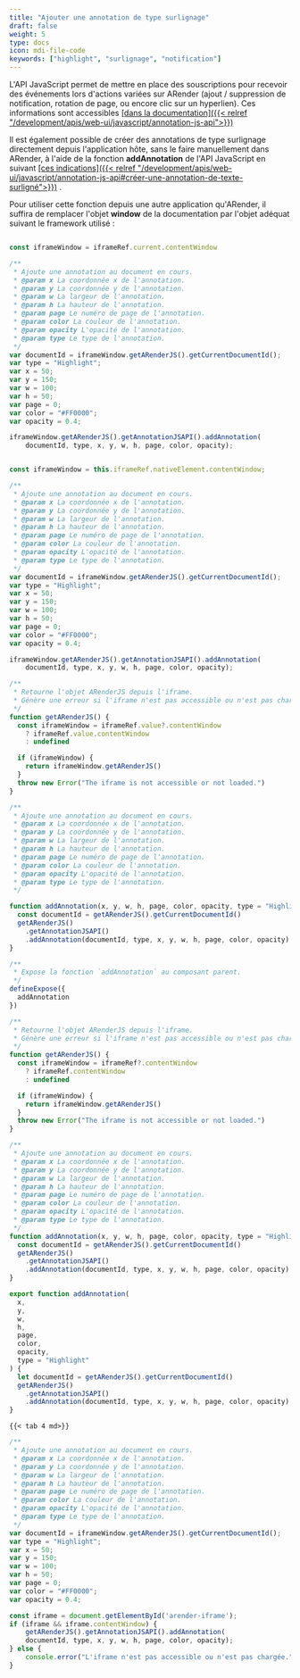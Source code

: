 ```yaml
---
title: "Ajouter une annotation de type surlignage"
draft: false
weight: 5
type: docs
icon: mdi-file-code
keywords: ["highlight", "surlignage", "notification"]
---
```


L'API JavaScript permet de mettre en place des souscriptions pour recevoir des événements lors d'actions variées sur ARender (ajout / suppression de notification, rotation de page, ou encore clic sur un hyperlien). Ces informations sont accessibles <i class="ti-hand-point-right"></i> <ins>[dans la documentation]({{< relref "/development/apis/web-ui/javascript/annotation-js-api">}})</ins> <i class="ti-hand-point-left" ></i>


Il est également possible de créer des annotations de type surlignage directement depuis l'application hôte, sans le faire manuellement dans ARender, à l'aide de la fonction **addAnnotation** de l'API JavaScript en suivant <i class="ti-hand-point-right"></i> <ins>[ces indications]({{< relref "/development/apis/web-ui/javascript/annotation-js-api#créer-une-annotation-de-texte-surligné">}})</ins> <i class="ti-hand-point-left" ></i>.



Pour utiliser cette fonction depuis une autre application qu'ARender, il suffira de remplacer l'objet **window** de la documentation par l'objet adéquat suivant le framework utilisé :
```javascript

const iframeWindow = iframeRef.current.contentWindow

/**
 * Ajoute une annotation au document en cours.
 * @param x La coordonnée x de l'annotation.
 * @param y La coordonnée y de l'annotation.
 * @param w La largeur de l'annotation.
 * @param h La hauteur de l'annotation.
 * @param page Le numéro de page de l'annotation.
 * @param color La couleur de l'annotation.
 * @param opacity L'opacité de l'annotation.
 * @param type Le type de l'annotation.
 */
var documentId = iframeWindow.getARenderJS().getCurrentDocumentId();
var type = "Highlight";
var x = 50;
var y = 150;
var w = 100;
var h = 50;
var page = 0;
var color = "#FF0000";
var opacity = 0.4;

iframeWindow.getARenderJS().getAnnotationJSAPI().addAnnotation(
    documentId, type, x, y, w, h, page, color, opacity);
```

```javascript

const iframeWindow = this.iframeRef.nativeElement.contentWindow;

/**
 * Ajoute une annotation au document en cours.
 * @param x La coordonnée x de l'annotation.
 * @param y La coordonnée y de l'annotation.
 * @param w La largeur de l'annotation.
 * @param h La hauteur de l'annotation.
 * @param page Le numéro de page de l'annotation.
 * @param color La couleur de l'annotation.
 * @param opacity L'opacité de l'annotation.
 * @param type Le type de l'annotation.
 */
var documentId = iframeWindow.getARenderJS().getCurrentDocumentId();
var type = "Highlight";
var x = 50;
var y = 150;
var w = 100;
var h = 50;
var page = 0;
var color = "#FF0000";
var opacity = 0.4;

iframeWindow.getARenderJS().getAnnotationJSAPI().addAnnotation(
    documentId, type, x, y, w, h, page, color, opacity);
```
```javascript
/**
 * Retourne l'objet ARenderJS depuis l'iframe.
 * Génère une erreur si l'iframe n'est pas accessible ou n'est pas chargé.
 */
function getARenderJS() {
  const iframeWindow = iframeRef.value?.contentWindow
    ? iframeRef.value.contentWindow
    : undefined

  if (iframeWindow) {
    return iframeWindow.getARenderJS()
  }
  throw new Error("The iframe is not accessible or not loaded.")
}

/**
 * Ajoute une annotation au document en cours.
 * @param x La coordonnée x de l'annotation.
 * @param y La coordonnée y de l'annotation.
 * @param w La largeur de l'annotation.
 * @param h La hauteur de l'annotation.
 * @param page Le numéro de page de l'annotation.
 * @param color La couleur de l'annotation.
 * @param opacity L'opacité de l'annotation.
 * @param type Le type de l'annotation.
 */

function addAnnotation(x, y, w, h, page, color, opacity, type = "Highlight") {
  const documentId = getARenderJS().getCurrentDocumentId()
  getARenderJS()
    .getAnnotationJSAPI()
    .addAnnotation(documentId, type, x, y, w, h, page, color, opacity)
}

/**
 * Expose la fonction `addAnnotation` au composant parent.
 */
defineExpose({
  addAnnotation
})
```
```javascript
/**
 * Retourne l'objet ARenderJS depuis l'iframe.
 * Génère une erreur si l'iframe n'est pas accessible ou n'est pas chargé.
 */
function getARenderJS() {
  const iframeWindow = iframeRef?.contentWindow
    ? iframeRef.contentWindow
    : undefined

  if (iframeWindow) {
    return iframeWindow.getARenderJS()
  }
  throw new Error("The iframe is not accessible or not loaded.")
}

/**
 * Ajoute une annotation au document en cours.
 * @param x La coordonnée x de l'annotation.
 * @param y La coordonnée y de l'annotation.
 * @param w La largeur de l'annotation.
 * @param h La hauteur de l'annotation.
 * @param page Le numéro de page de l'annotation.
 * @param color La couleur de l'annotation.
 * @param opacity L'opacité de l'annotation.
 * @param type Le type de l'annotation.
 */
function addAnnotation(x, y, w, h, page, color, opacity, type = "Highlight") {
  const documentId = getARenderJS().getCurrentDocumentId()
  getARenderJS()
    .getAnnotationJSAPI()
    .addAnnotation(documentId, type, x, y, w, h, page, color, opacity)
}

export function addAnnotation(
  x,
  y,
  w,
  h,
  page,
  color,
  opacity,
  type = "Highlight"
) {
  let documentId = getARenderJS().getCurrentDocumentId()
  getARenderJS()
    .getAnnotationJSAPI()
    .addAnnotation(documentId, type, x, y, w, h, page, color, opacity)
}

```
    {{< tab 4 md>}}
```javascript
/**
 * Ajoute une annotation au document en cours.
 * @param x La coordonnée x de l'annotation.
 * @param y La coordonnée y de l'annotation.
 * @param w La largeur de l'annotation.
 * @param h La hauteur de l'annotation.
 * @param page Le numéro de page de l'annotation.
 * @param color La couleur de l'annotation.
 * @param opacity L'opacité de l'annotation.
 * @param type Le type de l'annotation.
 */
var documentId = iframeWindow.getARenderJS().getCurrentDocumentId();
var type = "Highlight";
var x = 50;
var y = 150;
var w = 100;
var h = 50;
var page = 0;
var color = "#FF0000";
var opacity = 0.4;

const iframe = document.getElementById('arender-iframe');
if (iframe && iframe.contentWindow) {
    getARenderJS().getAnnotationJSAPI().addAnnotation(
    documentId, type, x, y, w, h, page, color, opacity);
} else {
    console.error("L'iframe n'est pas accessible ou n'est pas chargée.");
}  

```

